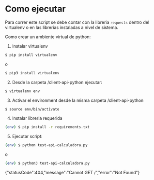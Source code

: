 # Como ejecutar

Para correr este script se debe contar con la libreria `requests` dentro del virtualenv o en las librerias instaladas a nivel de sistema.


Como crear un ambiente virtual de python: 

1. Instalar virtualenv
```` bash
$ pip install virtualenv
````

o

```` bash
$ pip3 install virtualenv
````


2. Desde la carpeta /client-api-python ejecutar: 
````bash
$ virtualenv env
````


3. Activar el environment desde la misma carpeta /client-api-python
````bash
$ source env/bin/activate
````

4. Instalar libreria requerida
````bash
(env) $ pip install -r requirements.txt
````


5. Ejecutar script:
````bash
(env) $ python test-api-calculadora.py 
````

o 

````bash
(env) $ python3 test-api-calculadora.py 
````
{"statusCode":404,"message":"Cannot GET /","error":"Not Found"}